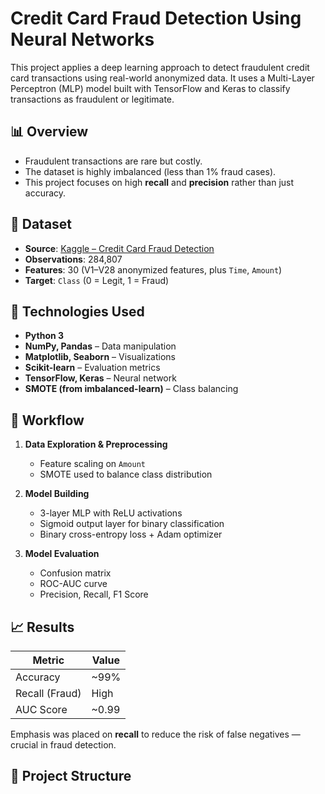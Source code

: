 # Credit Card Fraud Detection Using Neural Networks

This project applies a deep learning approach to detect fraudulent credit card transactions using real-world anonymized data. It uses a Multi-Layer Perceptron (MLP) model built with TensorFlow and Keras to classify transactions as fraudulent or legitimate.

## 📊 Overview

- Fraudulent transactions are rare but costly.
- The dataset is highly imbalanced (less than 1% fraud cases).
- This project focuses on high **recall** and **precision** rather than just accuracy.

## 📁 Dataset

- **Source**: [Kaggle – Credit Card Fraud Detection](https://www.kaggle.com/datasets/mlg-ulb/creditcardfraud)
- **Observations**: 284,807  
- **Features**: 30 (V1–V28 anonymized features, plus `Time`, `Amount`)  
- **Target**: `Class` (0 = Legit, 1 = Fraud)

## 🔧 Technologies Used

- **Python 3**
- **NumPy, Pandas** – Data manipulation
- **Matplotlib, Seaborn** – Visualizations
- **Scikit-learn** – Evaluation metrics
- **TensorFlow, Keras** – Neural network
- **SMOTE (from imbalanced-learn)** – Class balancing

## 🔄 Workflow

1. **Data Exploration & Preprocessing**
   - Feature scaling on `Amount`
   - SMOTE used to balance class distribution

2. **Model Building**
   - 3-layer MLP with ReLU activations
   - Sigmoid output layer for binary classification
   - Binary cross-entropy loss + Adam optimizer

3. **Model Evaluation**
   - Confusion matrix
   - ROC-AUC curve
   - Precision, Recall, F1 Score

## 📈 Results

| Metric        | Value |
|---------------|--------|
| Accuracy      | ~99%  |
| Recall (Fraud)| High  |
| AUC Score     | ~0.99 |

Emphasis was placed on **recall** to reduce the risk of false negatives — crucial in fraud detection.

## 📁 Project Structure

